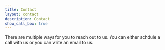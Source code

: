 ```yaml
---
title: Contact
layout: contact
description: Contact
show_call_box: true
---
```


There are multiple ways for you to reach out to us. You can either schdule a call with us or you can write an email to us.
